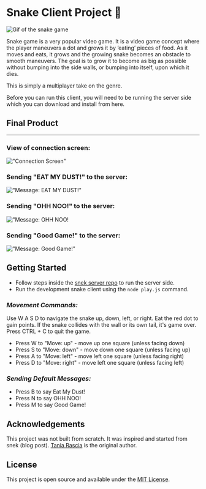 # Snake Client Project 🐍

![Gif of the snake game](https://raw.githubusercontent.com/taniarascia/snek/master/snek.gif)

Snake game is a very popular video game. It is a video game concept where the player maneuvers a dot and grows it by ‘eating’ pieces of food. As it moves and eats, it grows and the growing snake becomes an obstacle to smooth maneuvers. The goal is to grow it to become as big as possible without bumping into the side walls, or bumping into itself, upon which it dies.

This is simply a multiplayer take on the genre.

Before you can run this client, you will need to be running the server side which you can download and install from here. 

## Final Product

---

### View of connection screen:

!["Connection Screen"](https://github.com/lighthouse-labs/snek-multiplayer/assets/131313586/fd6362a9-3dd6-437e-83f0-60686520bc93)

### Sending "EAT MY DUST!" to the server:

!["Message: EAT MY DUST!"](https://github.com/lighthouse-labs/snek-multiplayer/assets/131313586/15ac3c75-7ce6-41ee-9d7b-3cd28743d94e)

### Sending "OHH NOO!" to the server:
!["Message: OHH NOO!](https://github.com/lighthouse-labs/snek-multiplayer/assets/131313586/e77ab72b-89c0-4e08-8ad5-92b22f16414f)

### Sending "Good Game!" to the server:

!["Message: Good Game!"](https://github.com/lighthouse-labs/snek-multiplayer/assets/131313586/171adc95-7332-4eeb-9db2-2eca5890bc65)



## Getting Started

- Follow steps inside the [snek server repo](https://github.com/lighthouse-labs/snek-multiplayer) to run the server side.
- Run the development snake client using the `node play.js` command.


### *Movement Commands:*

Use W A S D to navigate the snake up, down, left, or right. Eat the red dot to gain points. If the snake collides with the wall or its own tail, it's game over. Press CTRL + C to quit the game.

- Press W to "Move: up" - move up one square (unless facing down)
- Press S to "Move: down" - move down one square (unless facing up)
- Press A to "Move: left" - move left one square (unless facing right)
- Press D to "Move: right" - move left one square (unless facing left)

### *Sending Default Messages:*

- Press B to say Eat My Dust!
- Press N to say OHH NOO!
- Press M to say Good Game!


## Acknowledgements

This project was not built from scratch. It was inspired and started from snek (blog post). [Tania Rascia](https://github.com/taniarascia) is the original author.

## License

This project is open source and available under the [MIT License](https://github.com/taniarascia/snek/blob/master/LICENSE).

